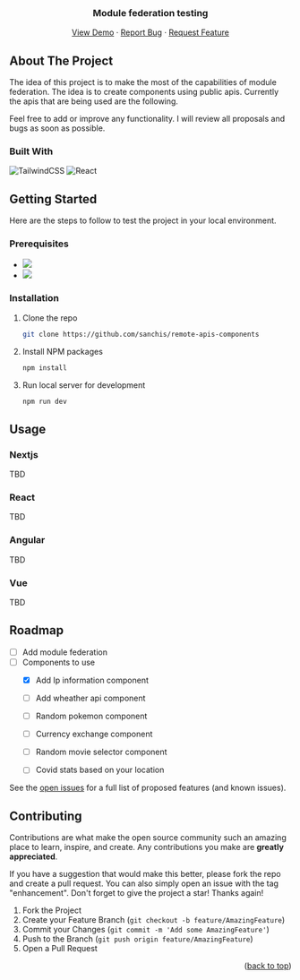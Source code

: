 <div id="top"></div>

<!-- <img src="https://img.shields.io/github/contributors/sanchis/remote-apis-components?style=for-the-badge" />
<img src="https://img.shields.io/github/issues/sanchis/remote-apis-components?style=for-the-badge" /> -->


<!-- PROJECT LOGO -->
<br />
<div align="center">
  <!-- <a href="https://github.com/othneildrew/Best-README-Template">
    <img src="images/logo.png" alt="Logo" width="80" height="80">
  </a> -->

  <h3 align="center">Module federation testing</h3>

  <p align="center">
    <a href="https://github.com/othneildrew/Best-README-Template">View Demo</a>
    ·
    <a href="https://github.com/sanchis/remote-apis-components/issues">Report Bug</a>
    ·
    <a href="https://github.com/sanchis/remote-apis-components/issues">Request Feature</a>
  </p>
</div>


<!-- ABOUT THE PROJECT -->
## About The Project
The idea of this project is to make the most of the capabilities of module federation. The idea is to create components using public apis. Currently the apis that are being used are the following.

Feel free to add or improve any functionality. I will review all proposals and bugs as soon as possible.

### Built With
![TailwindCSS](https://img.shields.io/badge/tailwindcss-%2338B2AC.svg?style=for-the-badge&logo=tailwind-css&logoColor=white)
![React](https://img.shields.io/badge/react-%2320232a.svg?style=for-the-badge&logo=react&logoColor=%2361DAFB)

<!-- GETTING STARTED -->
## Getting Started
Here are the steps to follow to test the project in your local environment.

### Prerequisites
- <img src="http://img.shields.io/badge/node-16.x-brightgreen.svg" />
- <img src="http://img.shields.io/badge/webpack-5.x-brightgreen.svg" />


### Installation
1. Clone the repo
   ```sh
   git clone https://github.com/sanchis/remote-apis-components
   ```
2. Install NPM packages
   ```sh
   npm install
   ```
4. Run local server for development
    ```sh
    npm run dev
    ```

<!-- USAGE EXAMPLES -->
## Usage

### Nextjs
TBD
### React
TBD
### Angular
TBD
### Vue
TBD
### 

<!-- ROADMAP -->
## Roadmap

- [ ] Add module federation
- [ ] Components to use
    - [x] Add Ip information component
    - [ ] Add wheather api component
    - [ ] Random pokemon component
    - [ ] Currency exchange component
    - [ ] Random movie selector component
    - [ ] Covid stats based on your location



See the [open issues](https://github.com/othneildrew/Best-README-Template/issues) for a full list of proposed features (and known issues).

<!-- CONTRIBUTING -->
## Contributing

Contributions are what make the open source community such an amazing place to learn, inspire, and create. Any contributions you make are **greatly appreciated**.

If you have a suggestion that would make this better, please fork the repo and create a pull request. You can also simply open an issue with the tag "enhancement".
Don't forget to give the project a star! Thanks again!

1. Fork the Project
2. Create your Feature Branch (`git checkout -b feature/AmazingFeature`)
3. Commit your Changes (`git commit -m 'Add some AmazingFeature'`)
4. Push to the Branch (`git push origin feature/AmazingFeature`)
5. Open a Pull Request

<p align="right">(<a href="#top">back to top</a>)</p>

